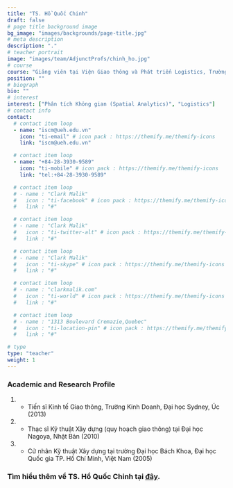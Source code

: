 ```yaml
---
title: "TS. Hồ Quốc Chinh"
draft: false
# page title background image
bg_image: "images/backgrounds/page-title.jpg"
# meta description
description: "."
# teacher portrait
image: "images/team/AdjunctProfs/chinh_ho.jpg"
# course
course: "Giảng viên tại Viện Giao thông và Phát triển Logistics, Trường Kinh Doanh, Đại học Sydney"
position: ""
# biograph
bio: ""
# interest
interest: ["Phân tích Không gian (Spatial Analytics)", "Logistics"]
# contact info
contact:
  # contact item loop
  - name: "iscm@ueh.edu.vn"
    icon: "ti-email" # icon pack : https://themify.me/themify-icons
    link: "iscm@ueh.edu.vn"

  # contact item loop
  - name: "+84-28-3930-9589"
    icon: "ti-mobile" # icon pack : https://themify.me/themify-icons
    link: "tel:+84-28-3930-9589"

  # contact item loop
  # - name : "Clark Malik"
  #   icon : "ti-facebook" # icon pack : https://themify.me/themify-icons
  #   link : "#"

  # contact item loop
  # - name : "Clark Malik"
  #   icon : "ti-twitter-alt" # icon pack : https://themify.me/themify-icons
  #   link : "#"

  # contact item loop
  # - name : "Clark Malik"
  #   icon : "ti-skype" # icon pack : https://themify.me/themify-icons
  #   link : "#"

  # contact item loop
  # - name : "clarkmalik.com"
  #   icon : "ti-world" # icon pack : https://themify.me/themify-icons
  #   link : "#"

  # contact item loop
  # - name : "1313 Boulevard Cremazie,Quebec"
  #   icon : "ti-location-pin" # icon pack : https://themify.me/themify-icons
  #   link : "#"

# type
type: "teacher"
weight: 1
---
```


### Academic and Research Profile

1. - Tiến sĩ Kinh tế Giao thông, Trường Kinh Doanh, Đại học Sydney, Úc (2013)
2. - Thạc sĩ Kỹ thuật Xây dựng (quy hoạch giao thông) tại Đại học Nagoya, Nhật Bản (2010)
3. - Cử nhân Kỹ thuật Xây dựng tại trường Đại học Bách Khoa, Đại học Quốc gia TP. Hồ Chí Minh, Việt Nam (2005)

### Tìm hiểu thêm về TS. Hồ Quốc Chinh tại [đây](https://www.sydney.edu.au/AcademicProfiles/profile/resource?urlid=quoc.ho&type=cv).
